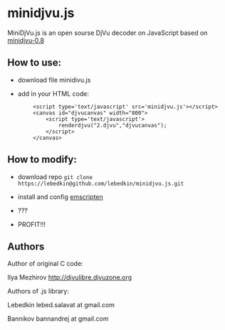 minidjvu.js
===========

MiniDjVu.js is an open sourse DjVu decoder on JavaScript based on [minidjvu-0.8](http://djvulibre.djvuzone.org)

How to use:
----------

* download file minidivu.js

* add in your HTML code: 

```
		<script type='text/javascript' src='minidjvu.js'></script>
		<canvas id="djvucanvas" width="800">			    
			<script type='text/javascript'>
				renderdjvu("2.djvu","djvucanvas");
			</script>
		</canvas>
```


How to modify:
-------------

* download repo `git clone https://lebedkin@github.com/lebedkin/minidjvu.js.git`

* install and config [emscripten](https://github.com/kripken/emscripten/wiki/Tutorial)

* ???

* PROFIT!!!

Authors
-------

Author of original C code:

  Ilya Mezhirov	http://djvulibre.djvuzone.org

Authors of .js library: 

  Lebedkin	lebed.salavat at gmail.com	

  Bannikov	bannandrej at gmail.com

